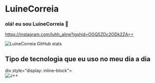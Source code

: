 # LuineCorreia 

### olá! eu sou LuineCorreia 👋

https://instagram.com/luhh_aline?igshid=OGQ5ZDc2ODk2ZA==

![LuineCorreia GitHub stats](https://github-readme-stats.vercel.app/api?username=LuineCorreia&show_icons=true&theme=radical)

## Tipo de tecnologia que eu uso no meu dia a dia


div style="display: inline-block">
    <br/>
    <img align="center" alt="J++"
src="https://img.shields.io/badge/Java Script-00599C?style=for-the-badge&logo=Javascript &logoColor=white"/>
</div>